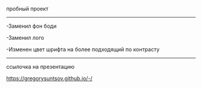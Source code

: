 пробный проект

***********************************
-Заменил фон боди
>>>>>>>>>>>>>>>>>>>>>>>>>>>>>>>>>>>
-Заменил лого
>>>>>>>>>>>>>>>>>>>>>>>>>>>>>>>>>>>
-Изменен цвет шрифта на более подходящий по контрасту
___________________________________
ссылочка на презентацию 
>>>>>>>>>>>>>>>>>>>>>>>>>>>>>>>>>>>
https://gregorysuntsov.github.io/-/
